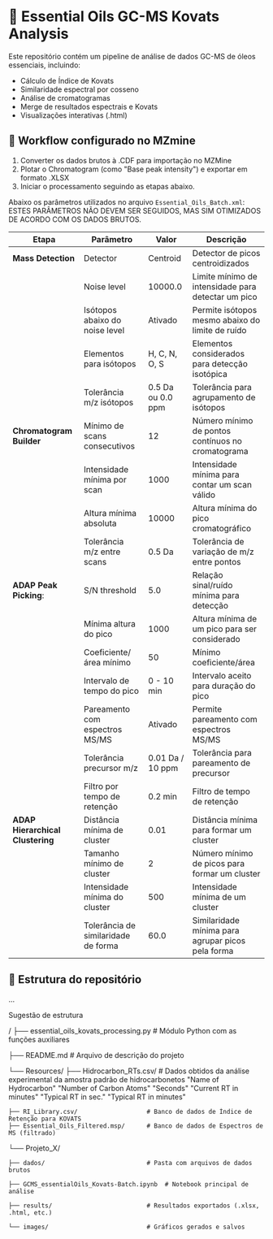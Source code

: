 # 🧪 Essential Oils GC-MS Kovats Analysis

Este repositório contém um pipeline de análise de dados GC-MS de óleos essenciais, incluindo:

- Cálculo de Índice de Kovats
- Similaridade espectral por cosseno
- Análise de cromatogramas
- Merge de resultados espectrais e Kovats
- Visualizações interativas (.html)

## 🚩 Workflow configurado no MZmine
1. Converter os dados brutos à .CDF para importação no MZMine
2. Plotar o Chromatogram (como "Base peak intensity") e exportar em formato .XLSX
3. Iniciar o processamento seguindo as etapas abaixo.

Abaixo os parâmetros utilizados no arquivo `Essential_Oils_Batch.xml`: ESTES PARÂMETROS NÃO DEVEM SER SEGUIDOS, MAS SIM OTIMIZADOS DE ACORDO COM OS DADOS BRUTOS.

| **Etapa**                   | **Parâmetro**                           | **Valor**                      | **Descrição**                                                   |
|-----------------------------|----------------------------------------|--------------------------------|-----------------------------------------------------------------|
| **Mass Detection**           | Detector                                | Centroid                       | Detector de picos centroidizados                                |
|                             | Noise level                             | 10000.0                        | Limite mínimo de intensidade para detectar um pico              |
|                             | Isótopos abaixo do noise level          | Ativado                        | Permite isótopos mesmo abaixo do limite de ruído               |
|                             | Elementos para isótopos                 | H, C, N, O, S                  | Elementos considerados para detecção isotópica                  |
|                             | Tolerância m/z isótopos                 | 0.5 Da ou 0.0 ppm            | Tolerância para agrupamento de isótopos                         |
| **Chromatogram Builder**     | Mínimo de scans consecutivos            | 12                             | Número mínimo de pontos contínuos no cromatograma               |
|                             | Intensidade mínima por scan              | 1000                           | Intensidade mínima para contar um scan válido                   |
|                             | Altura mínima absoluta                  | 10000                          | Altura mínima do pico cromatográfico                            |
|                             | Tolerância m/z entre scans              | 0.5 Da                         | Tolerância de variação de m/z entre pontos                      |
| **ADAP Peak Picking**:      | S/N threshold                           | 5.0                            | Relação sinal/ruído mínima para detecção                        |
|                             | Mínima altura do pico                   | 1000                           | Altura mínima de um pico para ser considerado                   |
|                             | Coeficiente/área mínimo                 | 50                             | Mínimo coeficiente/área                                        |
|                             | Intervalo de tempo do pico              | 0 - 10 min                     | Intervalo aceito para duração do pico                           |
|                             | Pareamento com espectros MS/MS          | Ativado                        | Permite pareamento com espectros MS/MS                          |
|                             | Tolerância precursor m/z                | 0.01 Da / 10 ppm               | Tolerância para pareamento de precursor                         |
|                             | Filtro por tempo de retenção            | 0.2 min                        | Filtro de tempo de retenção                                     |
| **ADAP Hierarchical Clustering**     | Distância mínima de cluster             | 0.01                           | Distância mínima para formar um cluster                         |
|                             | Tamanho mínimo de cluster               | 2                              | Número mínimo de picos para formar um cluster                   |
|                             | Intensidade mínima do cluster           | 500                            | Intensidade mínima de um cluster                                |
|                             | Tolerância de similaridade de forma     | 60.0                           | Similaridade mínima para agrupar picos pela forma               |
## 📂 Estrutura do repositório

...
 

Sugestão de estrutura

/
├── essential_oils_kovats_processing.py   # Módulo Python com as funções auxiliares

├── README.md                             # Arquivo de descrição do projeto

└── Resources/
    ├── Hidrocarbon_RTs.csv/              # Dados obtidos da análise experimental da amostra padrão de hidrocarbonetos
                                       "Name of Hydrocarbon"	"Number of Carbon Atoms"	"Seconds"	"Current RT in minutes"	"Typical RT in sec."	"Typical RT in minutes"

    ├── RI_Library.csv/                   # Banco de dados de Índice de Retenção para KOVATS
    ├── Essential_Oils_Filtered.msp/      # Banco de dados de Espectros de MS (filtrado)

└── Projeto_X/

    ├── dados/                            # Pasta com arquivos de dados brutos
    
    ├── GCMS_essentialOils_Kovats-Batch.ipynb  # Notebook principal de análise
    
    ├── results/                          # Resultados exportados (.xlsx, .html, etc.)
    
    └── images/                           # Gráficos gerados e salvos


